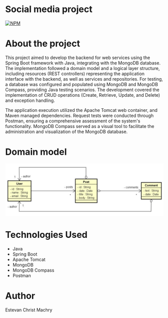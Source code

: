 # Social media project
[![NPM](https://img.shields.io/npm/l/react)](https://github.com/rodapunk/web_services/blob/main/LICENSE) 

# About the project
This project aimed to develop the backend for web services using the Spring Boot framework with Java, integrating with the MongoDB database. The implementation followed a domain model and a logical layer structure, including resources (REST controllers) representing the application interface with the backend, as well as services and repositories. For testing, a database was configured and populated using MongoDB and MongoDB Compass, providing Java testing scenarios. The development covered the implementation of CRUD operations (Create, Retrieve, Update, and Delete) and exception handling.

The application execution utilized the Apache Tomcat web container, and Maven managed dependencies. Request tests were conducted through Postman, ensuring a comprehensive assessment of the system's functionality. MongoDB Compass served as a visual tool to facilitate the administration and visualization of the MongoDB database.

# Domain model
![Domain model](https://github.com/rodapunk/assets/blob/main/social_media.png)


# Technologies Used
- Java
- Spring Boot
- Apache Tomcat
- MongoDB
- MongoDB Compass
- Postman

# Author
Estevan Christ Machry
